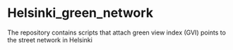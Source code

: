 # Helsinki_green_network
The repository contains scripts that attach green view index (GVI) points to the street network in Helsinki
